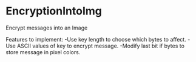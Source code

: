 # EncryptionIntoImg
Encrypt messages into an Image

Features to implement:
-Use key length to choose which bytes to affect.
-Use ASCII values of key to encrypt message.
-Modify last bit if bytes to store message in pixel colors.
